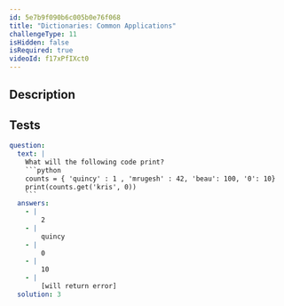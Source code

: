 ```yaml
---
id: 5e7b9f090b6c005b0e76f068
title: "Dictionaries: Common Applications"
challengeType: 11
isHidden: false
isRequired: true
videoId: f17xPfIXct0
---
```


## Description
<section id='description'>

</section>

## Tests
<section id='tests'>

```yml
question:
  text: |
    What will the following code print?
    ```python
    counts = { 'quincy' : 1 , 'mrugesh' : 42, 'beau': 100, '0': 10}
    print(counts.get('kris', 0))
    ```
  answers:
    - |
        2
    - |
        quincy
    - |
        0
    - |
        10
    - |
        [will return error]
  solution: 3
```

</section>
